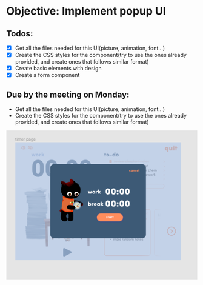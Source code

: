 # Objective: Implement popup UI

## Todos:
- [x] Get all the files needed for this UI(picture, animation, font...)
- [x] Create the CSS styles for the component(try to use the ones already provided, and create ones that follows similar format)
- [x] Create basic elements with design
- [x] Create a form component

## Due by the meeting on Monday:
- Get all the files needed for this UI(picture, animation, font...)
- Create the CSS styles for the component(try to use the ones already provided, and create ones that follows similar format)

![image](popup.png)